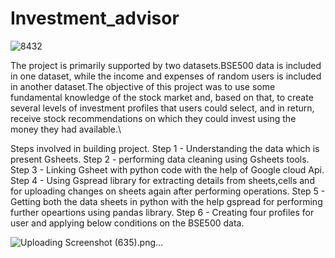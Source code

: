 # Investment_advisor
![8432](https://github.com/SukrutDeshmukh/Investment_advisor/assets/127339353/9c590687-0555-4e05-ac8e-0b0ecb59ea61)

The project is primarily supported by two datasets.BSE500 data is included in one dataset, while the income and expenses of random users is included in another dataset.The objective of this project was to use some fundamental knowledge of the stock market and, based on that, to create several levels of investment profiles that users could select, and in return, receive stock recommendations on which they could invest using the money they had available.\

Steps involved in building project.
Step 1 - Understanding the data which is present Gsheets.
Step 2 - performing data cleaning using Gsheets tools.
Step 3 - Linking Gsheet with python code with the help of Google cloud Api.
Step 4 - Using Gspread library for extracting details from sheets,cells and for uploading changes on sheets again after performing operations.
Step 5 - Getting both the data sheets in python with the help gspread for performing further opeartions using pandas library.
Step 6 - Creating four profiles for user and applying below conditions on the BSE500 data.

![Uploading Screenshot (635).png…]()


